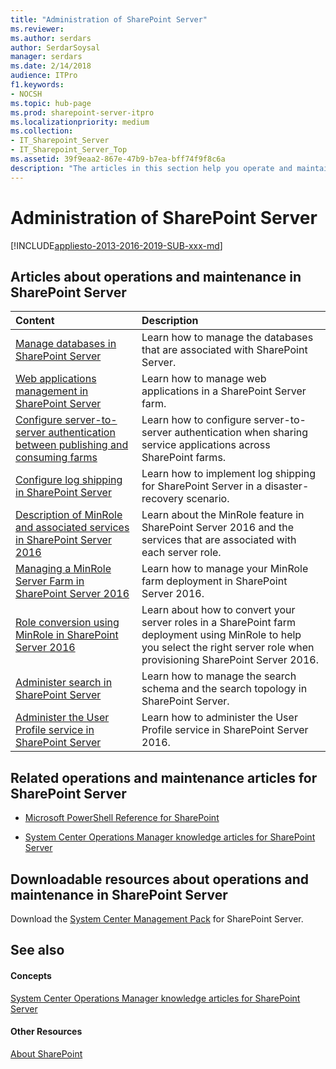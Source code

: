 ```yaml
---
title: "Administration of SharePoint Server"
ms.reviewer: 
ms.author: serdars
author: SerdarSoysal
manager: serdars
ms.date: 2/14/2018
audience: ITPro
f1.keywords:
- NOCSH
ms.topic: hub-page
ms.prod: sharepoint-server-itpro
ms.localizationpriority: medium
ms.collection:
- IT_Sharepoint_Server
- IT_Sharepoint_Server_Top
ms.assetid: 39f9eaa2-867e-47b9-b7ea-bff74f9f8c6a
description: "The articles in this section help you operate and maintain servers, server farms, sites, and solutions in a SharePoint Server environment."
---
```


# Administration of SharePoint Server

[!INCLUDE[appliesto-2013-2016-2019-SUB-xxx-md](../includes/appliesto-2013-2016-2019-SUB-xxx-md.md)]
  
  
## Articles about operations and maintenance in SharePoint Server

|**Content**|**Description**|
|:-----|:-----|
|[Manage databases in SharePoint Server](database-management.md) <br/> |Learn how to manage the databases that are associated with SharePoint Server.  <br/> |
|[Web applications management in SharePoint Server](web-applications-management.md) <br/> |Learn how to manage web applications in a SharePoint Server farm.  <br/> |
|[Configure server-to-server authentication between publishing and consuming farms](configure-server-to-server-authentication-in-sharepoint.md) <br/> |Learn how to configure server-to-server authentication when sharing service applications across SharePoint farms.  <br/> |
|[Configure log shipping in SharePoint Server](configure-log-shipping.md) <br/> |Learn how to implement log shipping for SharePoint Server in a disaster-recovery scenario.  <br/> |
|[Description of MinRole and associated services in SharePoint Server 2016](description-of-minrole-and-associated-services-in-sharepoint-server-2016.md) <br/> |Learn about the MinRole feature in SharePoint Server 2016 and the services that are associated with each server role.  <br/> |
|[Managing a MinRole Server Farm in SharePoint Server 2016](managing-a-minrole-server-farm-in-sharepoint-server-2016.md) <br/> |Learn how to manage your MinRole farm deployment in SharePoint Server 2016.  <br/> |
|[Role conversion using MinRole in SharePoint Server 2016](role-conversion-using-minrole-in-sharepoint-server-2016.md) <br/> |Learn about how to convert your server roles in a SharePoint farm deployment using MinRole to help you select the right server role when provisioning SharePoint Server 2016.  <br/> |
|[Administer search in SharePoint Server](../search/search-administration.md) <br/> |Learn how to manage the search schema and the search topology in SharePoint Server.  <br/> |
|[Administer the User Profile service in SharePoint Server](user-profile-service-administration.md) <br/> |Learn how to administer the User Profile service in SharePoint Server 2016.  <br/> |

## Related operations and maintenance articles for SharePoint Server

- [Microsoft PowerShell Reference for SharePoint](/powershell/sharepoint/?view=sharepoint-ps&preserve-view=true)
    
- [System Center Operations Manager knowledge articles for SharePoint Server](../technical-reference/system-center-operations-manager-knowledge-articles.md)
    
## Downloadable resources about operations and maintenance in SharePoint Server

Download the [System Center Management Pack](https://go.microsoft.com/fwlink/?LinkID=746863&amp;clcid=0x409) for SharePoint Server. 
  
## See also

#### Concepts

[System Center Operations Manager knowledge articles for SharePoint Server](../technical-reference/system-center-operations-manager-knowledge-articles.md)
#### Other Resources

[About SharePoint](https://dev.office.com/sharepoint)

